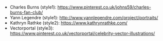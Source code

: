 
- Charles Burns (style1): https://www.pinterest.co.uk/johns59/charles-burns-fan-club/
- Yann Legendre (style1): http://www.yannlegendre.com/project/portraits/
- Kathryn Rathke (style2):
https://www.kathrynrathke.com/
- Vectorportal (style3): https://www.pinterest.co.uk/vectorportal/celebrity-vector-illustrations/